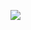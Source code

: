 ![](https://purepng.com/public/uploads/large/purepng.com-explosionnaturesmokefireflamewardangerexplosionburnblastburst-961524672766mjpai.png)
